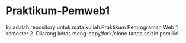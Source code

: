 # Praktikum-Pemweb1
Ini adalah repository untuk mata kuliah Praktikum Pemrograman Web 1 semester 2. 
Dilarang keras meng-copy/fork/clone tanpa seizin pemilik!!
